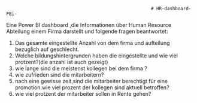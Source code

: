                                                           # HR-dashboard-PBi-
Eine Power BI dashboard ,die Informationen über Human Resource Abteilung einem Firma darstellt und folgende fragen beantwortet:
  
  1) Das gesamte eingestellte Anzahl von dem firma und aufteilung bezuglich auf geschlecht.
  2) Welche bildungshintergrunden haben die eingestellte und wie viel protzent?(die anzahl ist auch gezeigt)
  3) wie lange sind die meistenst kollegen bei dem firma  ? 
  4) wie zufrieden sind die mitarbeitern?
  5) nach eine gewisse zeit,sind die mitarbeiter berechtigt für eine promotion.wie viel prozent der kollegen sind aktuell betroffen?
  6) wie viel protzent der mitarbeiter sollen in Rente gehen?
